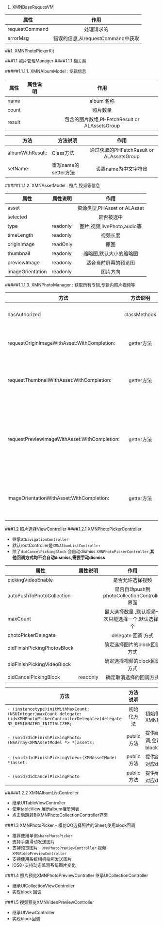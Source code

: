 

1. XMNBaseRequesVM

| 属性        | 作用           |
| ------------- |:-------------:| 
| requestCommand      | 处理请求的 | 
| errorMsg     | 错误的信息,从requestCommand中获取      | 



##1. XMNPhotoPickerKit

###1.1 照片管理Manager
####1.1.1 相关类

#####1.1.1.1. XMNAlbumModel : 专辑信息

| 属性        |  属性说明     |  作用           |
| ------------- | --- |:-------------:| 
| name   |    | album 名称 | 
| count     |   | 照片数量  | 
| result |    | 包含的图片数组,PHFetchResult<PHAsset> or ALAssetsGroup<ALAsset> | 


| 方法        |  方法说明     |  作用           |
| ------------- | --- |:-------------:| 
| albumWithResult:   | Class方法   |  通过获取的PHFetchResult<PHAsset> or ALAssetsGroup<ALAsset> | 
| setName:     |  重写name的setter方法  | 设置name为中文字符串  | 

#####1.1.1.2. XMNAssetModel : 照片,视频等信息

| 属性        |  属性说明     |  作用           |
| ------------- | --- |:-------------:| 
| asset   |    | 资源类型,PHAsset or ALAsset | 
| selected     |   | 是否被选中   | 
| type |  readonly  | 图片,视频,livePhoto,audio等| 
| timeLength | readonly | 视频长度 |
| originImage   | readOnly  | 原图 | 
| thumbnail     |  readonly | 缩略图,默认大小的缩略图   | 
| previewImage |  readonly  |适合当前屏幕的预览图 | 
| imageOrientation | readonly | 图片方向|

#####1.1.1.3. XMNPhotoManager : 获取所有专辑,专辑内照片视频等

| 	方法        |  方法说明          | 作用 | 
| ------------- |:-------------:| --- | 
| hasAuthorized| classMethods | 判断是否授权 |
| | 
| requestOriginImageWithAsset:WithCompletion:      | getter方法 | 获取asset的原图  | 
| requestThumbnailWithAsset:WithCompletion:     | getter方法   | 获取asset的对应的缩略图 |
| requestPreviewImageWithAsset:WithCompletion: |  getter方法 | 获取asset对应的预览图,适应当前屏幕的尺寸 |  
| imageOrientationWithAsset:WithCompletion: | getter方法  |获取对应asset的图片方向 | 

###1.2 照片选择ViewController
####1.2.1 XMNPhotoPickerController

* 继承`UINavigationController`
* 默认rootController是`XMNAlbumListController`
* 除了`didCancelPickingBlock` 会自动dismiss `XMNPhotoPickerController`,**其他回调方式均不会自动dismiss,需要手动dismiss**

| 属性        |  属性说明     |  作用           |
| ------------- | --- |:-------------:| 
| pickingVideoEnable   |    | 是否允许选择视频 | 
| autoPushToPhotoCollection     |   | 是否自动push到photoCollectionController界面   | 
| maxCount |   | 最大选择数量 ,默认视频一次只能选择一个,默认选择9个| 
| photoPickerDelegate |  | delegate 回调 方式|
| didFinishPickingPhotosBlock   |   | 确定选择图片的block回调方式 | 
| didFinishPickingVideoBlock     |   | 确定选择视频的block回调方式  | 
| didCancelPickingBlock |  readonly  | 确定取消选择的回调方式 | 


| 	方法        |  方法说明          | 作用 | 
| ------------- |:-------------:| --- | 
| `- (instancetype)initWithMaxCount:(NSUInteger)maxCount delegate:(id<XMNPhotoPickerControllerDelegate>)delegate NS_DESIGNATED_INITIALIZER;`| 初始化方法 | 初始化XMNPhotoPickerController |
| `- (void)didFinishPickingPhoto:(NSArray<XMNAssetModel *> *)assets;`      | public方法  | 提供给viewControllers 回调,会调用自身delegate以及block 的对应回调 | 
| `- (void)didFinishPickingVideo:(XMNAssetModel *)asset;`     | public方法   | 提供给viewControllers 唤起对应delegate,block 回调 |
| `- (void)didCancelPickingPhoto` |  public方法 | 提供给viewControllers 唤起对应delegate,block回调 |  

#####1.2.2 XMNAlbumListController

* 继承UITableViewController
* 使用tableView 展示album相册列表
* 点击后跳转到XMNPhotoCollectionController界面

###1.3 XMNPhotoPicker - 模仿QQ选择照片的Sheet,使用block回调

* 推荐使用单例`sharePhotoPicker`
* 支持手势滑动发送图片
* 支持预览图片 - `XMNPhotoPreviewController` 视频-`XMNVideoPreviewController`
* 支持使用系统相机拍照发送图片
* iOS8+支持动态监测系统图片变化

###1.4 照片预览XMNPhotoPreviewController 继承UICollectionController

* 继承UICollectionViewController
* 实现block 回调

###1.5 视频预览XMNVideoPreviewController

* 继承UIViewController
* 实现block回调